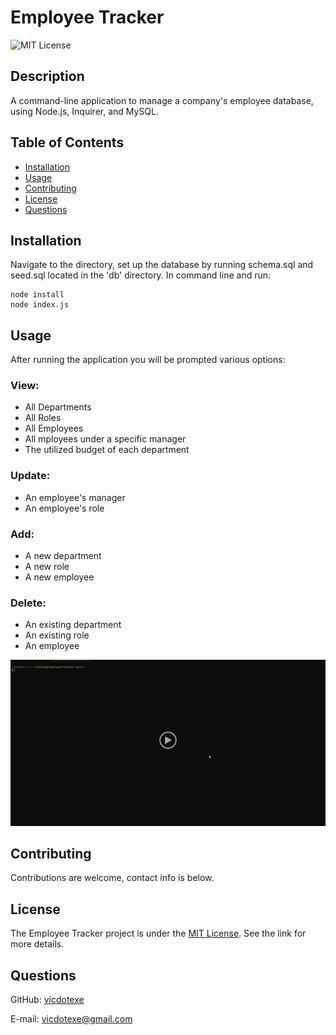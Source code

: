 # Employee Tracker
![MIT License](https://img.shields.io/badge/License-MIT-brightgreen)

## Description
A command-line application to manage a company's employee database, using Node.js, Inquirer, and MySQL.

## Table of Contents
* [Installation](#installation)
* [Usage](#usage)
* [Contributing](#contributing)
* [License](#license)
* [Questions](#questions)

## Installation
Navigate to the directory, set up the database by running schema.sql and seed.sql located in the 'db' directory. In command line and run:
```clea
node install
node index.js
```

## Usage
After running the application you will be prompted various options:

### View:
- All Departments
- All Roles
- All Employees
- All mployees under a specific manager
- The utilized budget of each department

### Update:
- An employee's manager
- An employee's role

### Add:
- A new department
- A new role
- A new employee

### Delete:
- An existing department
- An existing role
- An employee

[![Watch the video](/assets/screenshot.PNG)](https://drive.google.com/file/d/1G-2os4S-pGw6OUL4CkaTtqI6B6KqZ6pT/view)

## Contributing
Contributions are welcome, contact info is below.

## License
The Employee Tracker project is under the [MIT License](http://choosealicense.com/licenses/mit/). See the link for more details.

## Questions
GitHub: [vicdotexe](https://www.github.com/vicdotexe)

E-mail: [vicdotexe@gmail.com](mailto:vicdotexe@gmail.com)
